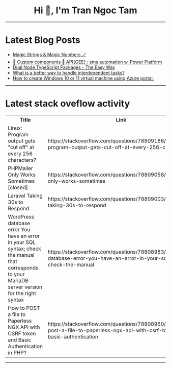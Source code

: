 <h1 align="center">Hi 👋, I'm Tran Ngoc Tam</h1>

---

# Latest Blog Posts 
<!-- BLOG-POST-LIST:START -->
- [Magic Strings &amp; Magic Numbers 🪄](https://dev.to/thibaultchatelain/magic-strings-magic-numbers-4fa4)
- [🧱 Custom components 💏 API{GEE} : sms automation w. Power Platform](https://dev.to/optnc/custom-components-apigee-sms-automation-w-power-platform-1mk7)
- [Dual Node TypeScript Packages - The Easy Way](https://dev.to/ragrag/dual-node-typescript-packages-the-easy-way-1ko4)
- [What is a better way to handle interdependent tasks?](https://dev.to/ananto30/what-is-a-better-way-to-handle-interdependent-tasks-l50)
- [How to create Windows 10 or 11 virtual machine using Azure portal.](https://dev.to/wedekaov/how-to-create-windows-10-or-11-virtual-machine-using-azure-portal-j06)
<!-- BLOG-POST-LIST:END -->

---

# Latest stack oveflow activity
<table>
  <tr><th>Title</th><th>Link</th></tr>
  <!-- STACKOVERFLOW:START --><tr><td>Linux: Program output gets &quot;cut off&quot; at every 256 characters?</td><td>https://stackoverflow.com/questions/78809186/linux-program-output-gets-cut-off-at-every-256-characters</td></tr><tr><td>PHPMailer Only Works Sometimes [closed]</td><td>https://stackoverflow.com/questions/78809058/phpmailer-only-works-sometimes</td></tr><tr><td>Laravel Taking 30s to Respond</td><td>https://stackoverflow.com/questions/78809003/laravel-taking-30s-to-respond</td></tr><tr><td>WordPress database error You have an error in your SQL syntax; check the manual that corresponds to your MariaDB server version for the right syntax</td><td>https://stackoverflow.com/questions/78808983/wordpress-database-error-you-have-an-error-in-your-sql-syntax-check-the-manual</td></tr><tr><td>How to POST a file to Paperless NGX API with CSRF token and Basic Authentication in PHP?</td><td>https://stackoverflow.com/questions/78808960/how-to-post-a-file-to-paperless-ngx-api-with-csrf-token-and-basic-authentication</td></tr><!-- STACKOVERFLOW:END -->
</table>

---


